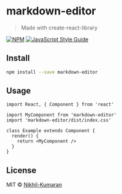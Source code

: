 # markdown-editor

> Made with create-react-library

[![NPM](https://img.shields.io/npm/v/markdown-editor.svg)](https://www.npmjs.com/package/markdown-editor) [![JavaScript Style Guide](https://img.shields.io/badge/code_style-standard-brightgreen.svg)](https://standardjs.com)

## Install

```bash
npm install --save markdown-editor
```

## Usage

```tsx
import React, { Component } from 'react'

import MyComponent from 'markdown-editor'
import 'markdown-editor/dist/index.css'

class Example extends Component {
  render() {
    return <MyComponent />
  }
}
```

## License

MIT © [Nikhil-Kumaran](https://github.com/Nikhil-Kumaran)
